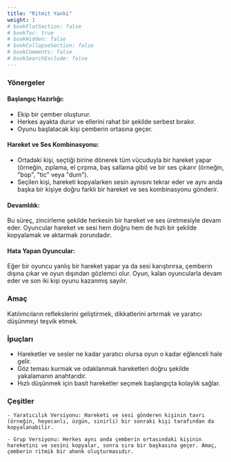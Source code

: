 ```yaml
---
title: "Ritmit Yanki"
weight: 1
# bookFlatSection: false
# bookToc: true
# bookHidden: false
# bookCollapseSection: false
# bookComments: false
# bookSearchExclude: false
---
```

### Yönergeler
#### Başlangıç Hazırlığı:
- Ekip bir çember oluşturur.
- Herkes ayakta durur ve ellerini rahat bir şekilde serbest bırakır.
- Oyunu başlatacak kişi çemberin ortasına geçer.

#### Hareket ve Ses Kombinasyonu:
- Ortadaki kişi, seçtiği birine dönerek tüm vücuduyla bir hareket yapar (örneğin, zıplama, el çırpma, baş sallama gibi) ve bir ses çıkarır (örneğin, "bop", "tic" veya "dum").
- Seçilen kişi, hareketi kopyalarken sesin aynısını tekrar eder ve aynı anda başka bir kişiye doğru farklı bir hareket ve ses kombinasyonu gönderir.

#### Devamlılık:

Bu süreç, zincirleme şekilde herkesin bir hareket ve ses üretmesiyle devam eder.
Oyuncular hareket ve sesi hem doğru hem de hızlı bir şekilde kopyalamak ve aktarmak zorundadır.

#### Hata Yapan Oyuncular:

Eğer bir oyuncu yanlış bir hareket yapar ya da sesi karıştırırsa, çemberin dışına çıkar ve oyun dışından gözlemci olur.
Oyun, kalan oyuncularla devam eder ve son iki kişi oyunu kazanmış sayılır.

### Amaç

Katılımcıların reflekslerini geliştirmek, dikkatlerini artırmak ve yaratıcı düşünmeyi teşvik etmek.

### İpuçları

- Hareketler ve sesler ne kadar yaratıcı olursa oyun o kadar eğlenceli hale gelir.
- Göz teması kurmak ve odaklanmak hareketleri doğru şekilde yakalamanın anahtarıdır.
- Hızlı düşünmek için basit hareketler seçmek başlangıçta kolaylık sağlar.

### Çeşitler

    - Yaratıcılık Versiyonu: Hareketi ve sesi gönderen kişinin tavrı (örneğin, heyecanlı, üzgün, sinirli) bir sonraki kişi tarafından da kopyalanabilir.

    - Grup Versiyonu: Herkes aynı anda çemberin ortasındaki kişinin hareketini ve sesini kopyalar, sonra sıra bir başkasına geçer. Amaç, çemberin ritmik bir ahenk oluşturmasıdır.
